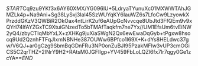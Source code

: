 $START$Cq9zu9YKf3x6AY60XMX/YG096lU+5LdryaTYunuXc01MXWWTAhJGMZLk4p+Na9Ani+Sg38LySvj3Ial45SzWUYqKY6IauWZ6s7LfoCw9LzyowkXPrzddGKzV3QWBiR2OkOax4ntLirK2uf6eAUpGcNvvcqe8UbJtd3FfQEm9v9xQYrI74lfAYZGxTC9XtuiGNzedTo5bTMAfTaqkfm7ne7Yx//UM1EfsUm6tvEiNW2yQ4/zbyCTIqMbYxLX+zXHKg9juXiaSWgN2Qx6ewEwaDqGyb+tPgxw8hsocq9Ud2QznhFTFqJlxmNBNHe387OUWw6BPfco1l69X+K+dYs8HELdwc37gw/V6QJ+ar0gCzg9SbmBqGDnFRu3NP0onZuBJI95PzakMFIw3vUP3cmOGiCS5C2qrTHZ+2INrY9H2+RAtsM0JGFIlgp+YV459FbLoLQZl6fx7lr7qgy0Ge1zcYA==$END$